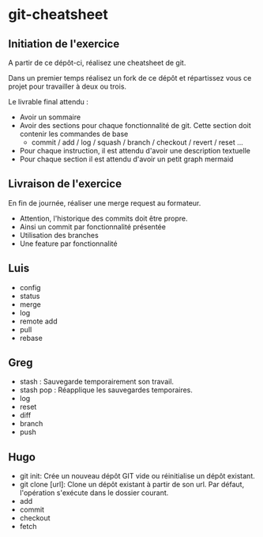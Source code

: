 # git-cheatsheet

## Initiation de l'exercice

A partir de ce dépôt-ci, réalisez une cheatsheet de git. 

Dans un premier temps réalisez un fork de ce dépôt et répartissez vous ce projet pour travailler à deux ou trois. 

Le livrable final attendu :
- Avoir un sommaire
- Avoir des sections pour chaque fonctionnalité de git. Cette section doit contenir les commandes de base 
	- commit / add / log / squash / branch / checkout / revert / reset ...
- Pour chaque instruction, il est attendu d'avoir une description textuelle
- Pour chaque section il est attendu d'avoir un petit graph mermaid

## Livraison de l'exercice

En fin de journée, réaliser une merge request au formateur. 
  - Attention, l'historique des commits doit être propre. 
  - Ainsi un commit par fonctionnalité présentée
  - Utilisation des branches
  - Une feature par fonctionnalité



## Luis

- config
- status
- merge
- log
- remote add
- pull
- rebase



## Greg

- stash : Sauvegarde temporairement son travail.
- stash pop : Réapplique les sauvegardes temporaires.
- log
- reset
- diff
- branch
- push


## Hugo

- git init: Crée un nouveau dépôt GIT vide ou réinitialise un dépôt existant.
- git clone [url]: Clone un dépôt existant à partir de son url. Par défaut, l'opération s'exécute dans le dossier courant.
- add
- commit
- checkout
- fetch